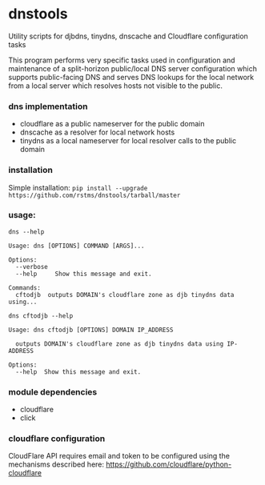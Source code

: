 # dnstools
Utility scripts for djbdns, tinydns, dnscache and Cloudflare configuration tasks

This program performs very specific tasks used in configuration and maintenance of a split-horizon public/local DNS server configuration which supports public-facing DNS and serves DNS lookups for the local network from a local server which resolves hosts not visible to the public.

### dns implementation
 - cloudflare as a public nameserver for the public domain
 - dnscache as a resolver for local network hosts
 - tinydns as a local nameserver for local resolver calls to the public domain

### installation
Simple installation:
```pip install --upgrade https://github.com/rstms/dnstools/tarball/master```

### usage:
`dns --help`
```
Usage: dns [OPTIONS] COMMAND [ARGS]...

Options:
  --verbose
  --help     Show this message and exit.

Commands:
  cftodjb  outputs DOMAIN's cloudflare zone as djb tinydns data using...
```

`dns cftodjb --help`
```
Usage: dns cftodjb [OPTIONS] DOMAIN IP_ADDRESS

  outputs DOMAIN's cloudflare zone as djb tinydns data using IP-ADDRESS

Options:
  --help  Show this message and exit.
```


### module dependencies
  - cloudflare
  - click

### cloudflare configuration

  CloudFlare API requires email and token to be configured using the mechanisms described here: https://github.com/cloudflare/python-cloudflare


